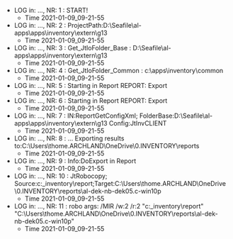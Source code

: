 * LOG in: ..., NR: 1 : START!
  * Time 2021-01-09_09-21-55
* LOG in: ..., NR: 2 : ProjectPath:D:\Seafile\al-apps\apps\inventory\extern\g13
  * Time 2021-01-09_09-21-55
* LOG in: ..., NR: 3 : Get_JtIoFolder_Base   : D:\Seafile\al-apps\apps\inventory\extern\g13
  * Time 2021-01-09_09-21-55
* LOG in: ..., NR: 4 : Get_JtIoFolder_Common : c:\apps\inventory\common
  * Time 2021-01-09_09-21-55
* LOG in: ..., NR: 5 : Starting in Report REPORT: Export
  * Time 2021-01-09_09-21-55
* LOG in: ..., NR: 6 : Starting in Report REPORT: Export
  * Time 2021-01-09_09-21-55
* LOG in: ..., NR: 7 : IN:ReportGetConfigXml; FolderBase:D:\Seafile\al-apps\apps\inventory\extern\g13 Config:JtInvCLIENT
  * Time 2021-01-09_09-21-55
* LOG in: ..., NR: 8 : ... Exporting results to:C:\Users\thome.ARCHLAND\OneDrive\0.INVENTORY\reports
  * Time 2021-01-09_09-21-55
* LOG in: ..., NR: 9 : Info:DoExport in Report
  * Time 2021-01-09_09-21-55
* LOG in: ..., NR: 10 : JtRobocopy; Source:c:\_inventory\report;Target:C:\Users\thome.ARCHLAND\OneDrive\0.INVENTORY\reports\al-dek-nb-dek05.c-win10p
  * Time 2021-01-09_09-21-55
* LOG in: ..., NR: 11 : robo args: /MIR  /w:2   /r:2  "c:\_inventory\report" "C:\Users\thome.ARCHLAND\OneDrive\0.INVENTORY\reports\al-dek-nb-dek05.c-win10p"
  * Time 2021-01-09_09-21-55
